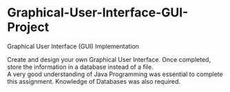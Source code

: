 # Graphical-User-Interface-GUI-Project
Graphical User Interface (GUI) Implementation

Create and design your own Graphical User Interface. 
Once completed, store the information in a database instead of a file.                                      
A very good understanding of Java Programming was essential to complete this assignment.
Knowledge of Databases was also required.

